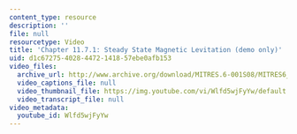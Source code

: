 ```yaml
---
content_type: resource
description: ''
file: null
resourcetype: Video
title: 'Chapter 11.7.1: Steady State Magnetic Levitation (demo only)'
uid: d1c67275-4028-4472-1418-57ebe0afb153
video_files:
  archive_url: http://www.archive.org/download/MITRES.6-001S08/MITRES6_001S08_11-7-1_demo_220k.mp4
  video_captions_file: null
  video_thumbnail_file: https://img.youtube.com/vi/Wlfd5wjFyYw/default.jpg
  video_transcript_file: null
video_metadata:
  youtube_id: Wlfd5wjFyYw
---
```


